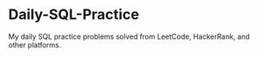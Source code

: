 # Daily-SQL-Practice
My daily SQL practice problems solved from LeetCode, HackerRank, and other platforms.
